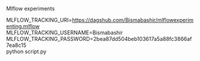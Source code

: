 Mlflow experiments

MLFLOW_TRACKING_URI=https://dagshub.com/Bismabashir/mlflowexperimenting.mlflow \
MLFLOW_TRACKING_USERNAME=Bismabashir \
MLFLOW_TRACKING_PASSWORD=2bea87dd504beb103617a5a88fc3866af7ea8c15 \
python script.py